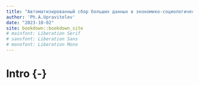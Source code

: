 ```yaml
--- 
title: "Автоматизированный сбор больших данных в экономико-социологических исследованиях"
author: 'Ph.A.Upravitelev'
date: "2023-10-02"
site: bookdown::bookdown_site
# mainfont: Liberation Serif
# sansfont: Liberation Sans
# monofont: Liberation Mono  
---
```


# Intro {-}
